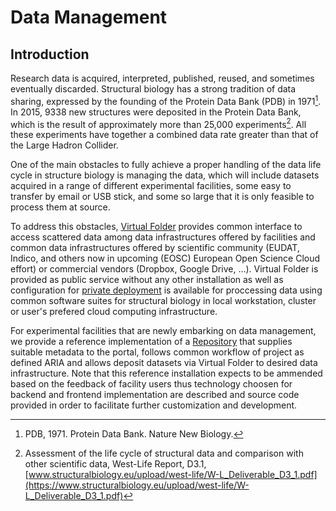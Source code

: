 # Data Management

## Introduction

  
Research data is acquired, interpreted, published, reused, and sometimes eventually discarded. Structural biology has a strong tradition of data sharing, expressed by the founding of the Protein Data Bank (PDB) in 1971[^1]. In 2015, 9338 new structures were deposited in the Protein Data Bank, which is the result of approximately more than 25,000 experiments[^2]. All these experiments have together a combined data rate greater than that of the Large Hadron Collider.

One of the main obstacles to fully achieve a proper handling of the data life cycle in structure biology is managing the data, which will include datasets acquired in a range of different experimental facilities, some easy to transfer by email or USB stick, and some so large that it is only feasible to process them at source.

To address this obstacles, [Virtual Folder](virtual-folder/) provides common interface to access scattered data among data infrastructures offered by facilities and common data infrastructures offered by scientific community \(EUDAT, Indico, and others now in upcoming \(EOSC\) European Open Science Cloud effort\) or commercial vendors \(Dropbox, Google Drive, ...\). Virtual Folder is provided as public service without any other installation as well as configuration for [private deployment](virtual-machines.md) is available for proccessing data using common software suites for structural biology in local workstation, cluster or user's prefered cloud computing infrastructure.

For experimental facilities that are newly embarking on data management, we provide a reference implementation of a [Repository](repository/) that supplies suitable metadata to the portal, follows common workflow of project as defined ARIA and allows deposit datasets via Virtual Folder to desired data infrastructure. Note that this reference installation expects to be ammended based on the feedback of facility users thus technology choosen for backend and frontend implementation are described and source code provided in order to facilitate further customization and development.

[^1]: PDB, 1971. Protein Data Bank. Nature New Biology.

[^2]: Assessment of the life cycle of structural data and comparison with other scientific data, West-Life Report, D3.1, [www.structuralbiology.eu/upload/west-life/W-L_Deliverable_D3_1.pdf](https://www.structuralbiology.eu/upload/west-life/W-L_Deliverable_D3_1.pdf)